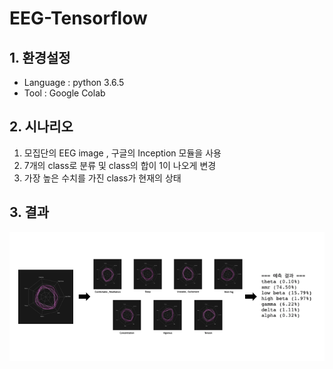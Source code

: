 # EEG-Tensorflow

## 1. 환경설정
* Language : python 3.6.5
* Tool : Google Colab

## 2. 시나리오
1. 모집단의 EEG image , 구글의 Inception 모듈을 사용
2. 7개의 class로 분류 및 class의 합이 1이 나오게 변경
3. 가장 높은 수치를 가진 class가 현재의 상태

## 3. 결과
![image](./workspace/result.jpg)
